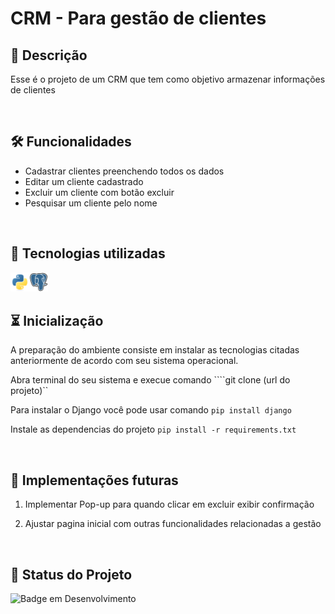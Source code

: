 
# CRM -  Para gestão de clientes 

## 📖  Descrição

Esse é o projeto de um CRM que tem como objetivo armazenar informações de clientes

<br/>

## 🛠️ Funcionalidades

- Cadastrar clientes preenchendo todos os dados
- Editar um cliente cadastrado
- Excluir um cliente com botão excluir
- Pesquisar um cliente pelo nome 
<br/>

## 📡 Tecnologias utilizadas 
<div align="center"> 
<img align="left" alt="Python" height="30" width="30" src="https://raw.githubusercontent.com/devicons/devicon/master/icons/python/python-original.svg">
<img align="left" alt="Postgresql" height="30" width="30" src="https://raw.githubusercontent.com/devicons/devicon/master/icons/postgresql/postgresql-original.svg">


</div>
<br/><br/>

## ⏳ Inicialização

A preparação do ambiente consiste em instalar as tecnologias citadas anteriormente de acordo com seu sistema operacional.

Abra terminal do seu sistema e execue comando ````git clone (url do projeto)``

Para instalar o Django você pode usar comando ```pip install django```

Instale as dependencias do projeto ```pip install -r requirements.txt```


<br/>

## 🔮 Implementações futuras
1. Implementar Pop-up para quando clicar em excluir exibir confirmação

2. Ajustar pagina inicial com outras funcionalidades relacionadas a gestão




<br/>

## 🔎 Status do Projeto

![Badge em Desenvolvimento](https://img.shields.io/badge/Status-Em%20Desenvolvimento-green)

<br/>
